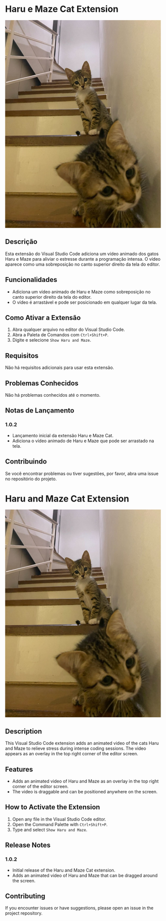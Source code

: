 # Haru e Maze Cat Extension

![Haru e Maze](media/harumazefoto.jpg)

## Descrição

Esta extensão do Visual Studio Code adiciona um vídeo animado dos gatos Haru e Maze para aliviar o estresse durante a programação intensa. O vídeo aparece como uma sobreposição no canto superior direito da tela do editor.

## Funcionalidades

- Adiciona um vídeo animado de Haru e Maze como sobreposição no canto superior direito da tela do editor.
- O vídeo é arrastável e pode ser posicionado em qualquer lugar da tela.

## Como Ativar a Extensão

1. Abra qualquer arquivo no editor do Visual Studio Code.
2. Abra a Paleta de Comandos com `Ctrl+Shift+P`.
3. Digite e selecione `Show Haru and Maze`.

## Requisitos

Não há requisitos adicionais para usar esta extensão.

## Problemas Conhecidos

Não há problemas conhecidos até o momento.

## Notas de Lançamento

### 1.0.2

- Lançamento inicial da extensão Haru e Maze Cat.
- Adiciona o vídeo animado de Haru e Maze que pode ser arrastado na tela.

## Contribuindo

Se você encontrar problemas ou tiver sugestões, por favor, abra uma issue no repositório do projeto.



# Haru and Maze Cat Extension

![Haru and Maze](media/harumazefoto.jpg)

## Description

This Visual Studio Code extension adds an animated video of the cats Haru and Maze to relieve stress during intense coding sessions. The video appears as an overlay in the top right corner of the editor screen.

## Features

- Adds an animated video of Haru and Maze as an overlay in the top right corner of the editor screen.
- The video is draggable and can be positioned anywhere on the screen.

## How to Activate the Extension

1. Open any file in the Visual Studio Code editor.
2. Open the Command Palette with `Ctrl+Shift+P`.
3. Type and select `Show Haru and Maze`.


## Release Notes

### 1.0.2

- Initial release of the Haru and Maze Cat extension.
- Adds an animated video of Haru and Maze that can be dragged around the screen.

## Contributing

If you encounter issues or have suggestions, please open an issue in the project repository.

